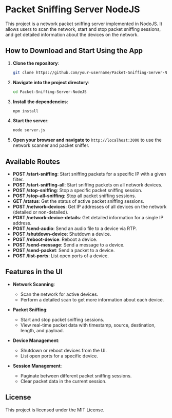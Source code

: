 # Packet Sniffing Server NodeJS

This project is a network packet sniffing server implemented in NodeJS. It allows users to scan the network, start and stop packet sniffing sessions, and get detailed information about the devices on the network.

## How to Download and Start Using the App

1. **Clone the repository**:
    ```sh
    git clone https://github.com/your-username/Packet-Sniffing-Server-NodeJS.git
    ```

2. **Navigate into the project directory**:
    ```sh
    cd Packet-Sniffing-Server-NodeJS
    ```

3. **Install the dependencies**:
    ```sh
    npm install
    ```

4. **Start the server**:
    ```sh
    node server.js
    ```

5. **Open your browser and navigate to** `http://localhost:3000` to use the network scanner and packet sniffer.

## Available Routes

- **POST /start-sniffing**: Start sniffing packets for a specific IP with a given filter.
- **POST /start-sniffing-all**: Start sniffing packets on all network devices.
- **POST /stop-sniffing**: Stop a specific packet sniffing session.
- **POST /stop-all-sniffing**: Stop all packet sniffing sessions.
- **GET /status**: Get the status of active packet sniffing sessions.
- **POST /network-devices**: Get IP addresses of all devices on the network (detailed or non-detailed).
- **POST /network-device-details**: Get detailed information for a single IP address.
- **POST /send-audio**: Send an audio file to a device via RTP.
- **POST /shutdown-device**: Shutdown a device.
- **POST /reboot-device**: Reboot a device.
- **POST /send-message**: Send a message to a device.
- **POST /send-packet**: Send a packet to a device.
- **POST /list-ports**: List open ports of a device.

## Features in the UI

- **Network Scanning**:
  - Scan the network for active devices.
  - Perform a detailed scan to get more information about each device.

- **Packet Sniffing**:
  - Start and stop packet sniffing sessions.
  - View real-time packet data with timestamp, source, destination, length, and payload.

- **Device Management**:
  - Shutdown or reboot devices from the UI.
  - List open ports for a specific device.

- **Session Management**:
  - Paginate between different packet sniffing sessions.
  - Clear packet data in the current session.

## License

This project is licensed under the MIT License.
